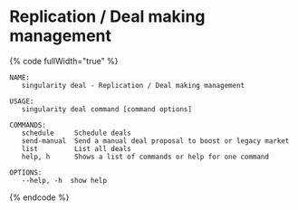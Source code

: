 # Replication / Deal making management

{% code fullWidth="true" %}
```
NAME:
   singularity deal - Replication / Deal making management

USAGE:
   singularity deal command [command options] 

COMMANDS:
   schedule     Schedule deals
   send-manual  Send a manual deal proposal to boost or legacy market
   list         List all deals
   help, h      Shows a list of commands or help for one command

OPTIONS:
   --help, -h  show help
```
{% endcode %}
